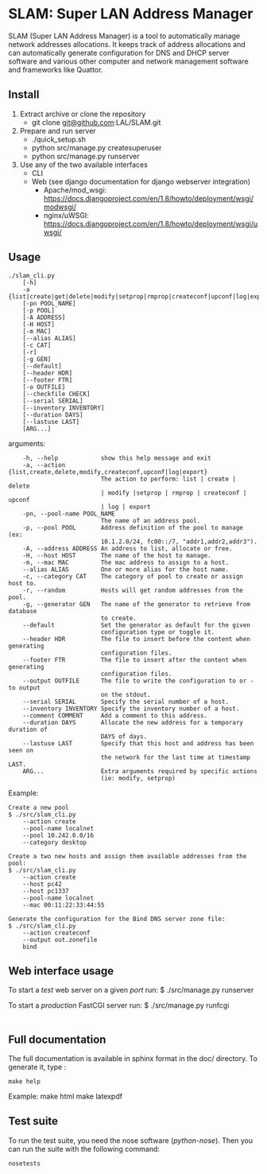 SLAM: Super LAN Address Manager
===============================

SLAM (Super LAN Address Manager) is a tool to automatically manage network
addresses allocations. It keeps track of address allocations and can
automatically generate configuration for DNS and DHCP server software and
various other computer and network management software and frameworks like
Quattor.


Install
-------

 1. Extract archive or clone the repository
    * git clone git@github.com:LAL/SLAM.git
 2. Prepare and run server
    * ./quick_setup.sh
    * python src/manage.py createsuperuser
    * python src/manage.py runserver
 3. Use any of the two available interfaces
    * CLI
    * Web (see django documentation for django webserver integration)
        * Apache/mod_wsgi: https://docs.djangoproject.com/en/1.8/howto/deployment/wsgi/modwsgi/
        * nginx/uWSGI: https://docs.djangoproject.com/en/1.8/howto/deployment/wsgi/uwsgi/


Usage
-----

    ./slam_cli.py
        [-h]
        -a {list|create|get|delete|modify|setprop|rmprop|createconf|upconf|log|export}
        [-pn POOL_NAME]
        [-p POOL]
        [-A ADDRESS]
        [-H HOST]
        [-m MAC]
        [--alias ALIAS]
        [-c CAT]
        [-r]
        [-g GEN]
        [--default]
        [--header HDR]
        [--footer FTR]
        [-o OUTFILE]
        [--checkfile CHECK]
        [--serial SERIAL]
        [--inventory INVENTORY]
        [--duration DAYS]
        [--lastuse LAST]
        [ARG...]

arguments:
```
    -h, --help            show this help message and exit
    -a, --action {list,create,delete,modify,createconf,upconf|log|export}
                          The action to perform: list | create | delete
                          | modify |setprop | rmprop | createconf | upconf
                          | log | export
    -pn, --pool-name POOL_NAME
                          The name of an address pool.
    -p, --pool POOL       Address definition of the pool to manage (ex:
                          10.1.2.0/24, fc00::/7, "addr1,addr2,addr3").
    -A, --address ADDRESS An address to list, allocate or free.
    -H, --host HOST       The name of the host to manage.
    -m, --mac MAC         The mac address to assign to a host.
    --alias ALIAS         One or more alias for the host name.
    -c, --category CAT    The category of pool to create or assign host to.
    -r, --random          Hosts will get random addresses from the pool.
    -g, --generator GEN   The name of the generator to retrieve from database
                          to create.
    --default             Set the generator as default for the given
                          configuration type or toggle it.
    --header HDR          The file to insert before the content when generating
                          configuration files.
    --footer FTR          The file to insert after the content when generating
                          configuration files.
    --output OUTFILE      The file to write the configuration to or - to output
                          on the stdout.
    --serial SERIAL       Specify the serial number of a host.
    --inventory INVENTORY Specify the inventory number of a host.
    --comment COMMENT     Add a comment to this address.
    --duration DAYS       Allocate the new address for a temporary duration of
                          DAYS of days.
    --lastuse LAST        Specify that this host and address has been seen on
                          the network for the last time at timestamp LAST.
    ARG...                Extra arguments required by specific actions
                          (ie: modify, setprop)
```

Example:

    Create a new pool
    $ ./src/slam_cli.py
        --action create
        --pool-name localnet
        --pool 10.242.0.0/16
        --category desktop

    Create a two new hosts and assign them available addresses from the pool:
    $ ./src/slam_cli.py
        --action create
        --host pc42
        --host pc1337
        --pool-name localnet
        --mac 00:11:22:33:44:55

    Generate the configuration for the Bind DNS server zone file:
    $ ./src/slam_cli.py
        --action createconf
        --output out.zonefile
        bind


Web interface usage
-------------------

To start a *test* web server on a given _port_ run:
    $ ./src/manage.py runserver <port>

To start a *production* FastCGI server run:
    $ ./src/manage.py runfcgi <option>


Full documentation
------------------

The full documentation is available in sphinx format in the doc/ directory. To
generate it, type :

    make help

Example:
    make html
    make latexpdf


Test suite
----------

To run the test suite, you need the nose software (*python-nose*).
Then you can run the suite with the following command:

    nosetests
